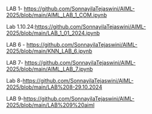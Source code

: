 LAB 1- https://github.com/SonnayilaTejaswini/AIML-2025/blob/main/AIML_LAB_1_COM.ipynb

Lab 1.10.24:https://github.com/SonnayilaTejaswini/AIML-2025/blob/main/LAB_1_01_2024.ipynb

LAB 6 - https://github.com/SonnayilaTejaswini/AIML-2025/blob/main/KNN_LAB_6.ipynb

LAB 7- https://github.com/SonnayilaTejaswini/AIML-2025/blob/main/AIML_LAB_7.ipynb

Lab 8-https://github.com/SonnayilaTejaswini/AIML-2025/blob/main/LAB%208-29.10.2024

LAB 9-https://github.com/SonnayilaTejaswini/AIML-2025/blob/main/LAB%209%20aiml
